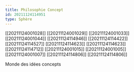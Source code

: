 ```yaml
---
title: Philosophie Concept
id: 20211124114951
type: Sphère
---
```


[[20211124001028]]
[[20211124001029]]
[[20211124001033]]
[[20211124001044]]
[[20211124114946]]
[[20211124114422]]
[[20211124114527]]
[[20211124114623]]
[[20211124114623]]
[[20211124114712]]
[[20211124001015]]
[[20211124001005]]
[[20211124001007]]
[[20211124114806]]
[[20211124114806]]

Monde des  idées 
concepts